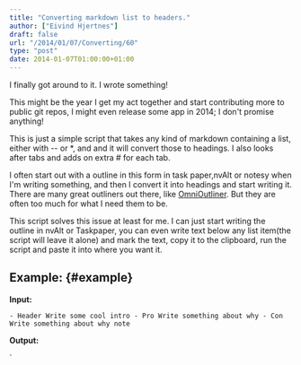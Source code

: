 ```yaml
---
title: "Converting markdown list to headers."
author: ["Eivind Hjertnes"]
draft: false
url: "/2014/01/07/Converting/60"
type: "post"
date: 2014-01-07T01:00:00+01:00
---
```


I finally got around to it. I wrote something!

This might be the year I get my act together and start contributing more
to public git repos, I might even release some app in 2014; I don't
promise anything!

This is just a simple script that takes any kind of markdown containing
a list, either with -- or \*, and and it will convert those to headings.
I also looks after tabs and adds on extra # for each tab.

I often start out with a outline in this form in task paper,nvAlt or
notesy when I'm writing something, and then I convert it into headings
and start writing it. There are many great outliners out there, like
[OmniOutliner](http://www.omnioutliner.com). But they are often too
much for what I need them to be.

This script solves this issue at least for me. I can just start writing
the outline in nvAlt or Taskpaper, you can even write text below any
list item(the script will leave it alone) and mark the text, copy it to
the clipboard, run the script and paste it into where you want it.


## Example: {#example}

**Input:**

`- Header Write some cool intro - Pro Write something about why - Con Write something about why note`

**Output:**

\`
